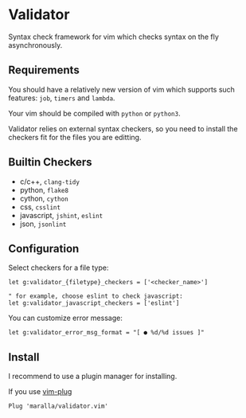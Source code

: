 Validator
=========

Syntax check framework for vim which checks syntax on the fly asynchronously.


Requirements
------------

You should have a relatively new version of vim which supports such features:
`job`, `timers` and `lambda`.

Your vim should be compiled with `python` or `python3`.

Validator relies on external syntax checkers, so you need to install the checkers
fit for the files you are editting.


Builtin Checkers
----------------

* c/c++, `clang-tidy`
* python, `flake8`
* cython, `cython`
* css, `csslint`
* javascript, `jshint`, `eslint`
* json, `jsonlint`


Configuration
-------------

Select checkers for a file type:

```vim
let g:validator_{filetype}_checkers = ['<checker_name>']

" for example, choose eslint to check javascript:
let g:validator_javascript_checkers = ['eslint']
```

You can customize error message:

```vim
let g:validator_error_msg_format = "[ ● %d/%d issues ]"
```

Install
-------

I recommend to use a plugin manager for installing.

If you use [vim-plug](https://github.com/junegunn/vim-plug)

    Plug 'maralla/validator.vim'
